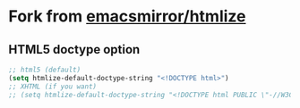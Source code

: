 # Fork from [emacsmirror/htmlize](https://github.com/emacsmirror/htmlize)

## HTML5 doctype option

```cl
;; html5 (default)
(setq htmlize-default-doctype-string "<!DOCTYPE html>")
;; XHTML (if you want)
;; (setq htmlize-default-doctype-string "<!DOCTYPE html PUBLIC \"-//W3C//DTD HTML 4.01//EN\">")
```

